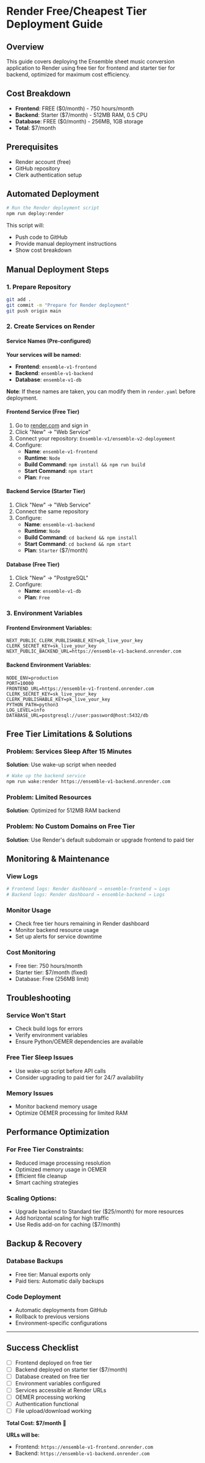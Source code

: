 # Render Free/Cheapest Tier Deployment Guide

## Overview
This guide covers deploying the Ensemble sheet music conversion application to Render using free tier for frontend and starter tier for backend, optimized for maximum cost efficiency.

## Cost Breakdown
- **Frontend**: FREE ($0/month) - 750 hours/month
- **Backend**: Starter ($7/month) - 512MB RAM, 0.5 CPU
- **Database**: FREE ($0/month) - 256MB, 1GB storage
- **Total**: $7/month

## Prerequisites
- Render account (free)
- GitHub repository
- Clerk authentication setup

## Automated Deployment

```bash
# Run the Render deployment script
npm run deploy:render
```

This script will:
- Push code to GitHub
- Provide manual deployment instructions
- Show cost breakdown

## Manual Deployment Steps

### 1. Prepare Repository
```bash
git add .
git commit -m "Prepare for Render deployment"
git push origin main
```

### 2. Create Services on Render

#### Service Names (Pre-configured)
**Your services will be named:**
- **Frontend**: `ensemble-v1-frontend`
- **Backend**: `ensemble-v1-backend`
- **Database**: `ensemble-v1-db`

**Note**: If these names are taken, you can modify them in `render.yaml` before deployment.

#### Frontend Service (Free Tier)
1. Go to [render.com](https://render.com) and sign in
2. Click "New" → "Web Service"
3. Connect your repository: `Ensemble-v1/ensemble-v2-deployement`
4. Configure:
   - **Name**: `ensemble-v1-frontend`
   - **Runtime**: `Node`
   - **Build Command**: `npm install && npm run build`
   - **Start Command**: `npm start`
   - **Plan**: `Free`

#### Backend Service (Starter Tier)
1. Click "New" → "Web Service"
2. Connect the same repository
3. Configure:
   - **Name**: `ensemble-v1-backend`
   - **Runtime**: `Node`
   - **Build Command**: `cd backend && npm install`
   - **Start Command**: `cd backend && npm start`
   - **Plan**: `Starter` ($7/month)

#### Database (Free Tier)
1. Click "New" → "PostgreSQL"
2. Configure:
   - **Name**: `ensemble-v1-db`
   - **Plan**: `Free`

### 3. Environment Variables

#### Frontend Environment Variables:
```
NEXT_PUBLIC_CLERK_PUBLISHABLE_KEY=pk_live_your_key
CLERK_SECRET_KEY=sk_live_your_key
NEXT_PUBLIC_BACKEND_URL=https://ensemble-v1-backend.onrender.com
```

#### Backend Environment Variables:
```
NODE_ENV=production
PORT=10000
FRONTEND_URL=https://ensemble-v1-frontend.onrender.com
CLERK_SECRET_KEY=sk_live_your_key
CLERK_PUBLISHABLE_KEY=pk_live_your_key
PYTHON_PATH=python3
LOG_LEVEL=info
DATABASE_URL=postgresql://user:password@host:5432/db
```

## Free Tier Limitations & Solutions

### Problem: Services Sleep After 15 Minutes
**Solution**: Use wake-up script when needed
```bash
# Wake up the backend service
npm run wake:render https://ensemble-v1-backend.onrender.com
```

### Problem: Limited Resources
**Solution**: Optimized for 512MB RAM backend

### Problem: No Custom Domains on Free Tier
**Solution**: Use Render's default subdomain or upgrade frontend to paid tier

## Monitoring & Maintenance

### View Logs
```bash
# Frontend logs: Render dashboard → ensemble-frontend → Logs
# Backend logs: Render dashboard → ensemble-backend → Logs
```

### Monitor Usage
- Check free tier hours remaining in Render dashboard
- Monitor backend resource usage
- Set up alerts for service downtime

### Cost Monitoring
- Free tier: 750 hours/month
- Starter tier: $7/month (fixed)
- Database: Free (256MB limit)

## Troubleshooting

### Service Won't Start
- Check build logs for errors
- Verify environment variables
- Ensure Python/OEMER dependencies are available

### Free Tier Sleep Issues
- Use wake-up script before API calls
- Consider upgrading to paid tier for 24/7 availability

### Memory Issues
- Monitor backend memory usage
- Optimize OEMER processing for limited RAM

## Performance Optimization

### For Free Tier Constraints:
- Reduced image processing resolution
- Optimized memory usage in OEMER
- Efficient file cleanup
- Smart caching strategies

### Scaling Options:
- Upgrade backend to Standard tier ($25/month) for more resources
- Add horizontal scaling for high traffic
- Use Redis add-on for caching ($7/month)

## Backup & Recovery

### Database Backups
- Free tier: Manual exports only
- Paid tiers: Automatic daily backups

### Code Deployment
- Automatic deployments from GitHub
- Rollback to previous versions
- Environment-specific configurations

---

## Success Checklist

- [ ] Frontend deployed on free tier
- [ ] Backend deployed on starter tier ($7/month)
- [ ] Database created on free tier
- [ ] Environment variables configured
- [ ] Services accessible at Render URLs
- [ ] OEMER processing working
- [ ] Authentication functional
- [ ] File upload/download working

**Total Cost: $7/month** 🎉

**URLs will be:**
- Frontend: `https://ensemble-v1-frontend.onrender.com`
- Backend: `https://ensemble-v1-backend.onrender.com`
